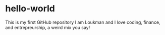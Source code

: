 # hello-world
This is my first GitHub repository
I am Loukman and I love coding, finance, and entrepreurship, a weird mix you say!
